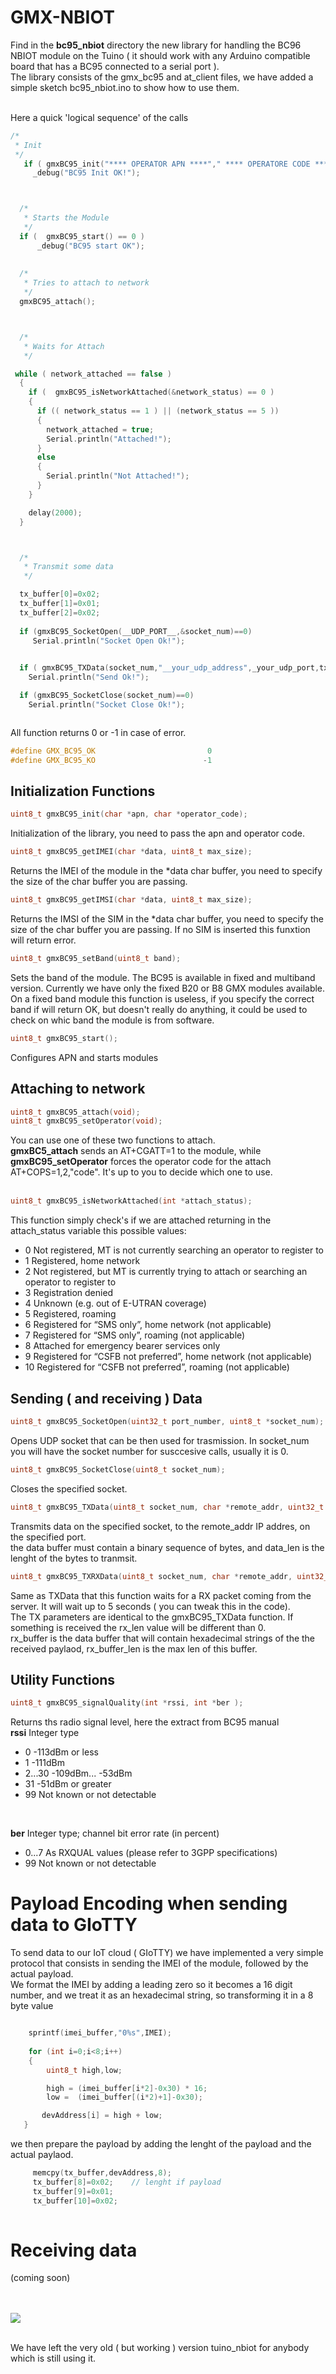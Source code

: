 # GMX-NBIOT
Find in the <b>bc95_nbiot</b> directory the new library for handling the BC96 NBIOT module on the Tuino ( it should work with any Arduino compatible board that has a BC95 connected to a serial port ).<br/>
The library consists of the gmx_bc95 and at_client files, we have added a simple sketch bc95_nbiot.ino to show how to use them.<br/>
<br>

Here a quick 'logical sequence' of the calls 

```c
/*
 * Init
 */
   if ( gmxBC95_init("**** OPERATOR APN ****"," **** OPERATORE CODE *** ") ==  0 )
     _debug("BC95 Init OK!");



  /*
   * Starts the Module
   */
  if (  gmxBC95_start() == 0 ) 
      _debug("BC95 start OK");
  
  
  /*
   * Tries to attach to network
   */
  gmxBC95_attach();



  /* 
   * Waits for Attach
   */

 while ( network_attached == false )
  {
    if (  gmxBC95_isNetworkAttached(&network_status) == 0 )
    {
      if (( network_status == 1 ) || (network_status == 5 ))
      {
        network_attached = true;
        Serial.println("Attached!");
      }
      else
      {
        Serial.println("Not Attached!");
      }
    }

    delay(2000);
  }



  /*
   * Transmit some data
   */

  tx_buffer[0]=0x02;    
  tx_buffer[1]=0x01;
  tx_buffer[2]=0x02;
    
  if (gmxBC95_SocketOpen(__UDP_PORT__,&socket_num)==0)
     Serial.println("Socket Open Ok!");

 
  if ( gmxBC95_TXData(socket_num,"__your_udp_address",_your_udp_port,tx_buffer,3) == 0 )
    Serial.println("Send Ok!");

  if (gmxBC95_SocketClose(socket_num)==0)
    Serial.println("Socket Close Ok!");



```


All function returns 0 or -1 in case of error.
```c
#define GMX_BC95_OK                         0 
#define GMX_BC95_KO                        -1

```



## Initialization Functions
```c
uint8_t gmxBC95_init(char *apn, char *operator_code);
```
Initialization of the library, you need to pass the apn and operator code.

```c
uint8_t gmxBC95_getIMEI(char *data, uint8_t max_size);
```
Returns the IMEI of the module in the *data char buffer, you need to specify the size of the char buffer you are passing.

```c
uint8_t gmxBC95_getIMSI(char *data, uint8_t max_size);
```
Returns the IMSI of the SIM in the *data char buffer, you need to specify the size of the char buffer you are passing. If no SIM is inserted this funxtion will return error.

```c
uint8_t gmxBC95_setBand(uint8_t band);
```
Sets the band of the module. The BC95 is available in fixed and multiband version. Currently we have only the fixed B20 or B8 GMX modules available.<br/>
On a fixed band module this function is useless, if you specify the correct band if will return OK, but doesn't really do anything, it could be used to check on whic band the module is from software.

```c
uint8_t gmxBC95_start();
```
Configures APN and starts modules<br/>

## Attaching to network

```c
uint8_t gmxBC95_attach(void);
uint8_t gmxBC95_setOperator(void);
```

You can use one of these two functions to attach.<br/>
<b>gmxBC5_attach</b> sends an AT+CGATT=1 to the module, while <b>gmxBC95_setOperator</b> forces the operator code for the attach AT+COPS=1,2,"code". It's up to you to decide which one to use. <br/>
<br/>

```c
uint8_t gmxBC95_isNetworkAttached(int *attach_status);
```
This function simply check's if we are attached returning in the attach_status variable this possible values:

* 0     Not registered, MT is not currently searching an operator to register to
* 1     Registered, home network
* 2     Not registered, but MT is currently trying to attach or searching an operator to register to
* 3     Registration denied
* 4     Unknown (e.g. out of E-UTRAN coverage)
* 5     Registered, roaming
* 6     Registered for “SMS only”, home network (not applicable)
* 7     Registered for “SMS only”, roaming (not applicable)
* 8     Attached for emergency bearer services only
* 9     Registered for “CSFB not preferred”, home network (not applicable)
* 10    Registered for “CSFB not preferred”, roaming (not applicable)


## Sending ( and receiving ) Data

```c
uint8_t gmxBC95_SocketOpen(uint32_t port_number, uint8_t *socket_num);
```
Opens UDP socket that can be then used for trasmission. In socket_num you will have the socket number for susccesive calls, usually it is 0.

```c
uint8_t gmxBC95_SocketClose(uint8_t socket_num);
```
Closes the specified socket.

```c
uint8_t gmxBC95_TXData(uint8_t socket_num, char *remote_addr, uint32_t port, char *data, int data_len );
```
Transmits data on the specified socket, to the remote_addr IP addres, on the specified port.<br/>
the data buffer must contain a binary sequence of bytes, and data_len is the lenght of the bytes to tranmsit.

```c
uint8_t gmxBC95_TXRXData(uint8_t socket_num, char *remote_addr, uint32_t port, char *data, int data_len, char *rx_buffer, int rx_len, int *rx_buffer_len );
```
Same as TXData that this function waits for a RX packet coming from the server. It will wait up to 5 seconds ( you can tweak this in the code).<br/>
The TX parameters are identical to the gmxBC95_TXData function. If something is received the rx_len value will be different than 0.<br/>
rx_buffer is the data buffer that will contain hexadecimal strings of the the received paylaod, rx_buffer_len is the max len of this buffer.<br/>

## Utility Functions

```c
uint8_t gmxBC95_signalQuality(int *rssi, int *ber );
```
Returns ths radio signal level, here the extract from BC95 manual<br/>
<b>rssi</b>  Integer type<br/>
* 0 -113dBm or less
* 1 -111dBm
* 2...30 -109dBm... -53dBm
* 31 -51dBm or greater
* 99 Not known or not detectable
<br/>

<b>ber</b> Integer type; channel bit error rate (in percent)<br/>
* 0...7 As RXQUAL values (please refer to 3GPP specifications)
* 99 Not known or not detectable


# Payload Encoding when sending data to GIoTTY
To send data to our IoT cloud ( GIoTTY) we have implemented a very simple protocol that consists in sending the IMEI of the module, followed by the actual payload.<br>
We format the IMEI by adding a leading zero so it becomes a 16 digit number, and we treat it as an hexadecimal string, so transforming it in a 8 byte value<br/>

```c

	sprintf(imei_buffer,"0%s",IMEI);
 
    for (int i=0;i<8;i++)
    {
        uint8_t high,low;

        high = (imei_buffer[i*2]-0x30) * 16;
        low =  (imei_buffer[(i*2)+1]-0x30);

       devAddress[i] = high + low;
   }
```

we then prepare the payload by adding the lenght of the payload and the actual paylaod.

```c
	 memcpy(tx_buffer,devAddress,8);
     tx_buffer[8]=0x02;    // lenght if payload
     tx_buffer[9]=0x01;
     tx_buffer[10]=0x02;
    
```

# Receiving data

(coming soon)



<br/>
<br/>
<img src="/docs/gmx-nbiot.jpg"/>

<br/>
<br/>

We have left the very old ( but working ) version tuino_nbiot for anybody which is  still using it.<br/>

